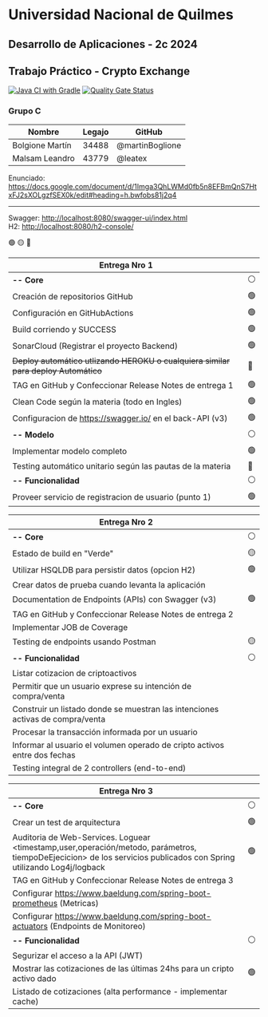 # Universidad Nacional de Quilmes

## Desarrollo de Aplicaciones - 2c 2024

## Trabajo Práctico - Crypto Exchange

[![Java CI with Gradle](https://github.com/martinBoglione/UNQ-2024S2-DesApp-GrupoC/actions/workflows/build.yml/badge.svg)](https://github.com/martinBoglione/UNQ-2024S2-DesApp-GrupoC/actions/workflows/build.yml)
[![Quality Gate Status](https://sonarcloud.io/api/project_badges/measure?project=martinBoglione_UNQ-202402-grupoG&metric=alert_status)](https://sonarcloud.io/summary/new_code?id=martinBoglione_UNQ-202402-grupoG)

### Grupo C

|Nombre|Legajo|GitHub|
|---|---|---|
|Bolgione Martín|34488|@martinBoglione|
|Malsam Leandro|43779|@leatex|

Enunciado: <https://docs.google.com/document/d/1Imga3QhLWMd0fb5n8EFBmQnS7HtxFJ2sXOLgzfSEX0k/edit#heading=h.bwfobs81j2q4>
___

Swagger: <http://localhost:8080/swagger-ui/index.html>  
H2: <http://localhost:8080/h2-console/>

:green_circle: :yellow_circle: :red_circle:

|Entrega Nro 1| |
|---|---|
| **-- Core**|:white_circle:|
|Creación de repositorios GitHub|:green_circle:|
|Configuración en GitHubActions|:green_circle:|
|Build corriendo y SUCCESS|:green_circle:|
|SonarCloud (Registrar el proyecto Backend)|:green_circle:|
|~~Deploy automático utlizando HEROKU o cualquiera similar para deploy Automático~~|:red_circle:|
|TAG en GitHub y Confeccionar Release Notes de entrega 1|:green_circle:|
|Clean Code según la materia (todo en Ingles)|:green_circle:|
|Configuracion de https://swagger.io/ en el back-API (v3)|:green_circle:|
|**-- Modelo**|:white_circle:|
|Implementar modelo completo|:green_circle:|
|Testing automático unitario según las pautas de la materia|:red_circle:|
|**-- Funcionalidad**|:white_circle:|
|Proveer servicio de registracion de usuario (punto 1)|:green_circle:|

|Entrega Nro 2| |
|---|-|
|**-- Core**|:white_circle:|
|Estado de build en "Verde"|:yellow_circle:|
|Utilizar HSQLDB para persistir datos (opcion H2)|:green_circle:|
|Crear datos de prueba cuando levanta la aplicación| |
|Documentation de Endpoints (APIs) con Swagger (v3)|:green_circle:|
|TAG en GitHub y Confeccionar Release Notes de entrega 2| |
|Implementar JOB de Coverage| |
|Testing de endpoints usando Postman|:yellow_circle:|
|**-- Funcionalidad**|:white_circle:|
|Listar cotizacion de criptoactivos| |
|Permitir que un usuario exprese su intención de compra/venta| |
|Construir un listado donde se muestran las intenciones activas de compra/venta| |
|Procesar la transacción informada por un usuario| |
|Informar al usuario el volumen operado de cripto activos entre dos fechas| |
|Testing integral de 2 controllers (end-to-end)| |

|Entrega Nro 3| |
|---|---|
|**-- Core**| :white_circle: |
|Crear un test de arquitectura|:green_circle:|
|Auditoria de Web-Services. Loguear <timestamp,user,operación/metodo, parámetros, tiempoDeEjecicion> de los servicios publicados con Spring utilizando Log4j/logback|:green_circle:|
|TAG en GitHub y Confeccionar Release Notes de entrega 3|                |
|Configurar <https://www.baeldung.com/spring-boot-prometheus> (Metricas)|                |
|Configurar <https://www.baeldung.com/spring-boot-actuators> (Endpoints de Monitoreo)|                |
|**-- Funcionalidad**| :white_circle: |
|Segurizar el acceso a la API (JWT)|                |
|Mostrar las cotizaciones de las últimas 24hs para un cripto activo dado|:green_circle:|
|Listado de cotizaciones (alta performance - implementar cache)|                |
